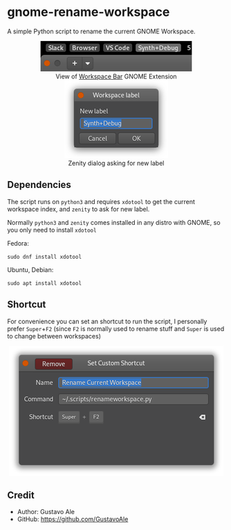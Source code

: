 # gnome-rename-workspace
A simple Python script to rename the current GNOME Workspace. 

<div align="center">
<img src="assets/workspace-bar.png">
<br>View of <a href="https://extensions.gnome.org/extension/3851/workspaces-bar/">Workspace Bar</a> GNOME Extension

<img src="assets/zenity.png">
<br>Zenity dialog asking for new label
</div>

## Dependencies
The script runs on `python3` and requires `xdotool` to get the current workspace index, and `zenity` to ask for new label. 

Normally `python3` and `zenity` comes installed in any distro with GNOME, so you only need to install `xdotool` 

Fedora: 
```
sudo dnf install xdotool
```

Ubuntu, Debian:
```
sudo apt install xdotool
```

## Shortcut 
For convenience you can set an shortcut to run the script, I personally prefer `Super`+`F2` (since `F2` is normally used to rename stuff and `Super` is used to change between workspaces)

<div align="center">
<img src="assets/shortcut.png">
</div>


## Credit
- Author: Gustavo Ale 
- GitHub: https://github.com/GustavoAle